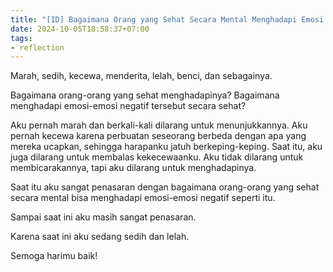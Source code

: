 ```yaml
---
title: "[ID] Bagaimana Orang yang Sehat Secara Mental Menghadapi Emosi Negatifnya"
date: 2024-10-05T18:58:37+07:00
tags:
- reflection
---
```


Marah, sedih, kecewa, menderita, lelah, benci, dan sebagainya.

Bagaimana orang-orang yang sehat menghadapinya? Bagaimana menghadapi emosi-emosi negatif tersebut secara sehat? 

Aku pernah marah dan berkali-kali dilarang untuk menunjukkannya. Aku pernah kecewa karena perbuatan seseorang berbeda dengan apa yang mereka ucapkan, sehingga harapanku jatuh berkeping-keping. Saat itu, aku juga dilarang untuk membalas kekecewaanku. Aku tidak dilarang untuk membicarakannya, tapi aku dilarang untuk menghadapinya.

Saat itu aku sangat penasaran dengan bagaimana orang-orang yang sehat secara mental bisa menghadapi emosi-emosi negatif seperti itu.

Sampai saat ini aku masih sangat penasaran.

Karena saat ini aku sedang sedih dan lelah.

Semoga harimu baik!